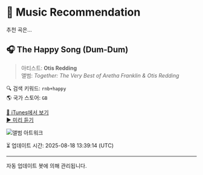 
# 🎵 Music Recommendation

추천 곡은...

## 🎧 The Happy Song (Dum-Dum)  
> 아티스트: **Otis Redding**  
> 앨범: _Together: The Very Best of Aretha Franklin & Otis Redding_  

🔍 검색 키워드: `rnb+happy`  
🌎 국가 스토어: `GB`

[🔗 iTunes에서 보기](https://music.apple.com/gb/album/the-happy-song-dum-dum/545195911?i=545195955&uo=4)  
[▶️ 미리 듣기](https://audio-ssl.itunes.apple.com/itunes-assets/AudioPreview122/v4/72/cc/a4/72cca468-8ae1-0c16-3653-8acf91777c9e/mzaf_1323957633349756684.plus.aac.p.m4a)

![앨범 아트워크](https://is1-ssl.mzstatic.com/image/thumb/Features/v4/f0/6d/2a/f06d2a45-3cb1-83a0-60f8-b91fe0a80707/V4HttpAssetRepositoryClient-ticket.gmafdzwo.jpg-7630974754079702168.jpg/100x100bb.jpg)

⏳ 업데이트 시간: 2025-08-18 13:39:14 (UTC)

---
자동 업데이트 봇에 의해 관리됩니다.

